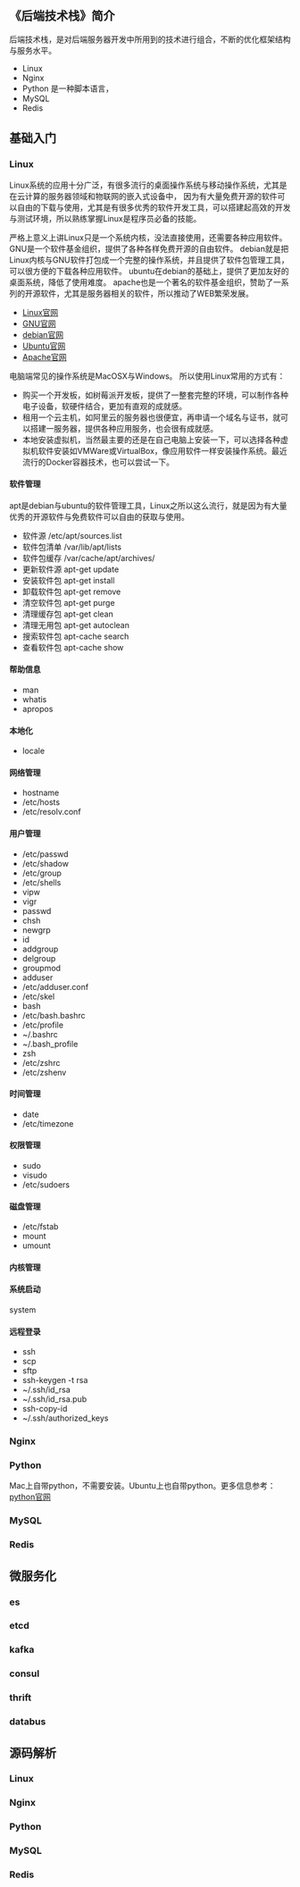 ## 《后端技术栈》简介
后端技术栈，是对后端服务器开发中所用到的技术进行组合，不断的优化框架结构与服务水平。

- Linux
- Nginx
- Python 是一种脚本语言，
- MySQL
- Redis

## 基础入门
### Linux
Linux系统的应用十分广泛，有很多流行的桌面操作系统与移动操作系统，尤其是在云计算的服务器领域和物联网的嵌入式设备中，
因为有大量免费开源的软件可以自由的下载与使用，尤其是有很多优秀的软件开发工具，可以搭建起高效的开发与测试环境，所以熟练掌握Linux是程序员必备的技能。

严格上意义上讲Linux只是一个系统内核，没法直接使用，还需要各种应用软件。
GNU是一个软件基金组织，提供了各种各样免费开源的自由软件。
debian就是把Linux内核与GNU软件打包成一个完整的操作系统，并且提供了软件包管理工具，可以很方便的下载各种应用软件。
ubuntu在debian的基础上，提供了更加友好的桌面系统，降低了使用难度。
apache也是一个著名的软件基金组织，赞助了一系列的开源软件，尤其是服务器相关的软件，所以推动了WEB繁荣发展。

- [Linux官网](https://www.linux.org/)
- [GNU官网](https://www.gnu.org/)
- [debian官网](https://www.debian.org/)
- [Ubuntu官网](https://www.ubuntu.com/)
- [Apache官网](https://www.apache.org/)

电脑端常见的操作系统是MacOSX与Windows。
所以使用Linux常用的方式有：

- 购买一个开发板，如树莓派开发板，提供了一整套完整的环境，可以制作各种电子设备，软硬件结合，更加有直观的成就感。
- 租用一个云主机，如阿里云的服务器也很便宜，再申请一个域名与证书，就可以搭建一服务器，提供各种应用服务，也会很有成就感。
- 本地安装虚拟机，当然最主要的还是在自己电脑上安装一下，可以选择各种虚拟机软件安装如VMWare或VirtualBox，像应用软件一样安装操作系统。最近流行的Docker容器技术，也可以尝试一下。

#### 软件管理
apt是debian与ubuntu的软件管理工具，Linux之所以这么流行，就是因为有大量优秀的开源软件与免费软件可以自由的获取与使用。

- 软件源 /etc/apt/sources.list
- 软件包清单 /var/lib/apt/lists
- 软件包缓存 /var/cache/apt/archives/
- 更新软件源 apt-get update
- 安装软件包 apt-get install
- 卸载软件包 apt-get remove
- 清空软件包 apt-get purge
- 清理缓存包 apt-get clean
- 清理无用包 apt-get autoclean
- 搜索软件包 apt-cache search
- 查看软件包 apt-cache show

#### 帮助信息

- man
- whatis
- apropos

#### 本地化

- locale

#### 网络管理

- hostname
- /etc/hosts
- /etc/resolv.conf

#### 用户管理

- /etc/passwd
- /etc/shadow
- /etc/group
- /etc/shells
- vipw
- vigr
- passwd
- chsh
- newgrp
- id
- addgroup
- delgroup
- groupmod
- adduser
- /etc/adduser.conf
- /etc/skel
- bash
- /etc/bash.bashrc
- /etc/profile
- ~/.bashrc
- ~/.bash_profile
- zsh
- /etc/zshrc
- /etc/zshenv

#### 时间管理

- date
- /etc/timezone

#### 权限管理

- sudo
- visudo
- /etc/sudoers

#### 磁盘管理

- /etc/fstab
- mount
- umount

#### 内核管理
#### 系统启动
system
#### 远程登录

- ssh
- scp
- sftp
- ssh-keygen -t rsa
- ~/.ssh/id_rsa
- ~/.ssh/id_rsa.pub
- ssh-copy-id
- ~/.ssh/authorized_keys



### Nginx
### Python
Mac上自带python，不需要安装。Ubuntu上也自带python。更多信息参考：[python官网](https://www.python.org/)

### MySQL
### Redis
## 微服务化
### es
### etcd
### kafka
### consul
### thrift
### databus
## 源码解析
### Linux
### Nginx
### Python
### MySQL
### Redis
